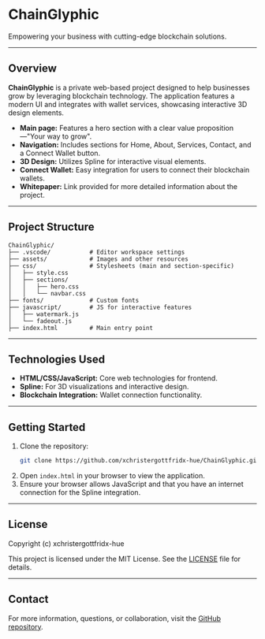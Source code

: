 # ChainGlyphic

Empowering your business with cutting-edge blockchain solutions.

---

## Overview

**ChainGlyphic** is a private web-based project designed to help businesses grow by leveraging blockchain technology. The application features a modern UI and integrates with wallet services, showcasing interactive 3D design elements.

- **Main page:** Features a hero section with a clear value proposition—"Your way to grow".
- **Navigation:** Includes sections for Home, About, Services, Contact, and a Connect Wallet button.
- **3D Design:** Utilizes Spline for interactive visual elements.
- **Connect Wallet:** Easy integration for users to connect their blockchain wallets.
- **Whitepaper:** Link provided for more detailed information about the project.

---

## Project Structure

```
ChainGlyphic/
├── .vscode/           # Editor workspace settings
├── assets/            # Images and other resources
├── css/               # Stylesheets (main and section-specific)
│   ├── style.css
│   ├── sections/
│   │   ├── hero.css
│   │   └── navbar.css
├── fonts/             # Custom fonts
├── javascript/        # JS for interactive features
│   ├── watermark.js
│   └── fadeout.js
├── index.html         # Main entry point
```

---

## Technologies Used

- **HTML/CSS/JavaScript:** Core web technologies for frontend.
- **Spline:** For 3D visualizations and interactive design.
- **Blockchain Integration:** Wallet connection functionality.

---

## Getting Started

1. Clone the repository:
   ```bash
   git clone https://github.com/xchristergottfridx-hue/ChainGlyphic.git
   ```
2. Open `index.html` in your browser to view the application.
3. Ensure your browser allows JavaScript and that you have an internet connection for the Spline integration.

---

## License

Copyright (c) xchristergottfridx-hue

This project is licensed under the MIT License. See the [LICENSE](LICENSE) file for details.

---

## Contact

For more information, questions, or collaboration, visit the [GitHub repository](https://github.com/xchristergottfridx-hue/ChainGlyphic).
